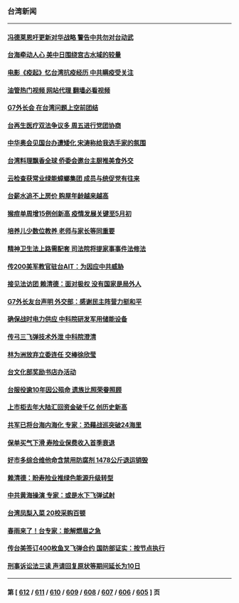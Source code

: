 ### 台湾新闻
---
#### [冯德莱恩吁更新对华战略 警告中共勿对台动武](../../pages/ncid1349361/n13975868.md?04191245) 
#### [台海牵动人心 美中日围绕宫古水域的较量](../../pages/ncid1349361/n13974785.md?04191245) 
#### [电影《疫起》忆台湾抗疫经历 中共瞒疫受关注](../../pages/ncid1349361/n13975824.md?04191245) 
#### [油管热门视频 网站代理 翻墙必看视频](http://138.2.39.72:81/youtube.html?epic-marker?04191245)
#### [G7外长会 在台湾问题上空前团结](../../pages/ncid1349361/n13975874.md?04191245) 
#### [台再生医疗双法争议多 周五进行党团协商](../../pages/ncid1349361/n13975764.md?04191245) 
#### [中华奥会见国台办遭矮化 宋涛称给我选手家的氛围](../../pages/ncid1349361/n13975767.md?04191245) 
#### [台湾料理飘香全球 侨委会邀台主厨推美食外交](../../pages/ncid1349361/n13975763.md?04191245) 
#### [云检查获常业绿能蟑螂集团 成员与统促党有往来](../../pages/ncid1349361/n13975768.md?04191245) 
#### [台薪水追不上房价 购屋年龄越来越高](../../pages/ncid1349361/n13975766.md?04191245) 
#### [猴痘单周增15例创新高 疫情发展关键至5月初](../../pages/ncid1349361/n13975770.md?04191245) 
#### [培养儿少数位教养 老师与家长等同重要](../../pages/ncid1349361/n13975779.md?04191245) 
#### [精神卫生法上路需配套 司法院将提家事事件法修法](../../pages/ncid1349361/n13975782.md?04191245) 
#### [传200美军教官驻台AIT：为因应中共威胁](../../pages/ncid1349361/n13975633.md?04191245) 
#### [接见法访团 赖清德：面对极权 没有国家是局外人](../../pages/ncid1349361/n13975754.md?04191245) 
#### [G7外长友台声明 外交部：感谢民主阵营力挺和平](../../pages/ncid1349361/n13975657.md?04191245) 
#### [确保战时电力供应 中科院研发军用储能设备](../../pages/ncid1349361/n13975748.md?04191245) 
#### [传弓三飞弹技术外泄 中科院澄清](../../pages/ncid1349361/n13975747.md?04191245) 
#### [林为洲放弃立委连任 交棒徐欣莹](../../pages/ncid1349361/n13975745.md?04191245) 
#### [台文化部奖励书店办活动](../../pages/ncid1349361/n13975758.md?04191245) 
#### [台服役逾10年因公殒命 遗族比照荣眷照顾](../../pages/ncid1349361/n13975760.md?04191245) 
#### [上市柜去年大陆汇回资金破千亿 创历史新高](../../pages/ncid1349361/n13975653.md?04191245) 
#### [共军已将台海内海化 专家：恐藉战巡突破24海里](../../pages/ncid1349361/n13975666.md?04191245) 
#### [保单买气下滑 寿险业保费收入首季衰退](../../pages/ncid1349361/n13975670.md?04191245) 
#### [好市多综合维他命含禁用防腐剂  1478公斤退运销毁](../../pages/ncid1349361/n13975682.md?04191245) 
#### [赖清德：盼寿险业推绿色能源升级转型](../../pages/ncid1349361/n13975668.md?04191245) 
#### [中共黄海操演 专家：或是水下飞弹试射](../../pages/ncid1349361/n13975641.md?04191245) 
#### [台湾凤梨入菜 20校采购百顿](../../pages/ncid1349361/n13975710.md?04191245) 
#### [春雨来了！台专家：能解燃眉之急](../../pages/ncid1349361/n13975712.md?04191245) 
#### [传台美签订400枚鱼叉飞弹合约 国防部证实：按节点执行](../../pages/ncid1349361/n13975618.md?04191245) 
#### [刑事诉讼法三读 声请回复原状等期间延长为10日](../../pages/ncid1349361/n13975614.md?04191245) 

---
#### 第 [ [612](./612.md?04191245) / [611](./611.md?04191245) / [610](./610.md?04191245) / [609](./609.md?04191245) / [608](./608.md?04191245) / [607](./607.md?04191245) / [606](./606.md?04191245) / [605](./605.md?04191245) ] 页
